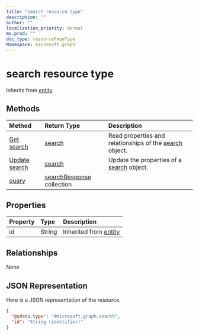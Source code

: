 ```yaml
---
title: "search resource type"
description: ""
author: ""
localization_priority: Normal
ms.prod: ""
doc_type: resourcePageType
Namespace: microsoft.graph
---
```



# search resource type




Inherits from [entity](../resources/entity.md)

## Methods
|Method|Return Type|Description|
|:---|:---|:---|
|[Get search](../api/search-get.md)|[search](../resources/search.md)|Read properties and relationships of the [search](../resources/search.md) object.|
|[Update search](../api/search-update.md)|[search](../resources/search.md)|Update the properties of a [search](../resources/search.md) object.|
|[query](../api/search-query.md)|[searchResponse](../resources/searchResponse.md) collection||

## Properties
|Property|Type|Description|
|:---|:---|:---|
|id|String| Inherited from [entity](../resources/entity.md)|

## Relationships
None

## JSON Representation
Here is a JSON representation of the resource.
<!-- {
  "blockType": "resource",
  "keyProperty": "id",
  "@odata.type": "microsoft.graph.search",
  "baseType": "microsoft.graph.entity",
  "openType": false
}
-->
``` json
{
  "@odata.type": "#microsoft.graph.search",
  "id": "String (identifier)"
}
```

